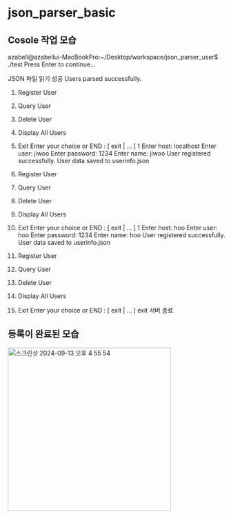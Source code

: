 # json_parser_basic

## Cosole 작업 모습
azabell@azabellui-MacBookPro:~/Desktop/workspace/json_parser_user$ ./test
Press Enter to continue...

JSON 파일 읽기 성공
Users parsed successfully.

1. Register User
2. Query User
3. Delete User
4. Display All Users
5. Exit
Enter your choice or END : [ exit | ... ] 1
Enter host:  localhost
Enter user: jiwoo
Enter password: 1234
Enter name: jiwoo
User registered successfully.
User data saved to userinfo.json

1. Register User
2. Query User
3. Delete User
4. Display All Users
5. Exit
Enter your choice or END : [ exit | ... ] 1
Enter host: hoo
Enter user: hoo 
Enter password: 1234
Enter name: hoo
User registered successfully.
User data saved to userinfo.json

1. Register User
2. Query User
3. Delete User
4. Display All Users
5. Exit
Enter your choice or END : [ exit | ... ] exit
서버 종료

## 등록이 완료된 모습
<img width="378" alt="스크린샷 2024-09-13 오후 4 55 54" src="https://github.com/user-attachments/assets/49092895-c8fe-4e13-9cd1-d4e87250f933">
